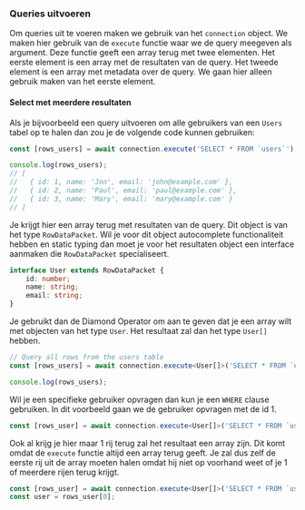 ### Queries uitvoeren

Om queries uit te voeren maken we gebruik van het `connection` object. We maken hier gebruik van de `execute` functie waar we de query meegeven als argument. Deze functie geeft een array terug met twee elementen. Het eerste element is een array met de resultaten van de query. Het tweede element is een array met metadata over de query. We gaan hier alleen gebruik maken van het eerste element.

#### Select met meerdere resultaten

Als je bijvoorbeeld een query uitvoeren om alle gebruikers van een `Users` tabel op te halen dan zou je de volgende code kunnen gebruiken:

```typescript
const [rows_users] = await connection.execute('SELECT * FROM `users`');

console.log(rows_users);
// [
//   { id: 1, name: 'Jon', email: 'john@example.com' },
//   { id: 2, name: 'Paul', email: 'paul@example.com' },
//   { id: 3, name: 'Mary', email: 'mary@example.com' }
// ]
```

Je krijgt hier een array terug met resultaten van de query. Dit object is van het type `RowDataPacket`. Wil je voor dit object autocomplete functionaliteit hebben en static typing dan moet je voor het resultaten object een interface aanmaken die `RowDataPacket` specialiseert.

```typescript
interface User extends RowDataPacket {
    id: number;
    name: string;
    email: string;
}
```

Je gebruikt dan de Diamond Operator om aan te geven dat je een array wilt met objecten van het type `User`. Het resultaat zal dan het type `User[]` hebben.

```typescript
// Query all rows from the users table
const [rows_users] = await connection.execute<User[]>('SELECT * FROM `users`');

console.log(rows_users);
```

Wil je een specifieke gebruiker opvragen dan kun je een `WHERE` clause gebruiken. In dit voorbeeld gaan we de gebruiker opvragen met de id 1.

```typescript
const [rows_user] = await connection.execute<User[]>('SELECT * FROM `users` WHERE `id` = 1');
```

Ook al krijg je hier maar 1 rij terug zal het resultaat een array zijn. Dit komt omdat de `execute` functie altijd een array terug geeft. Je zal dus zelf de eerste rij uit de array moeten halen omdat hij niet op voorhand weet of je 1 of meerdere rijen terug krijgt.

```typescript
const [rows_user] = await connection.execute<User[]>('SELECT * FROM `users` WHERE `id` = 1');
const user = rows_user[0];
```

##
